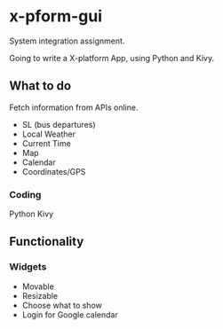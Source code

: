 # x-pform-gui

System integration assignment.

Going to write a X-platform App, using Python and Kivy.



## What to do

Fetch information from APIs online.
* SL (bus departures)
* Local Weather
* Current Time
* Map
* Calendar
* Coordinates/GPS

### Coding

Python
Kivy


## Functionality

### Widgets
* Movable
* Resizable
* Choose what to show
* Login for Google calendar
